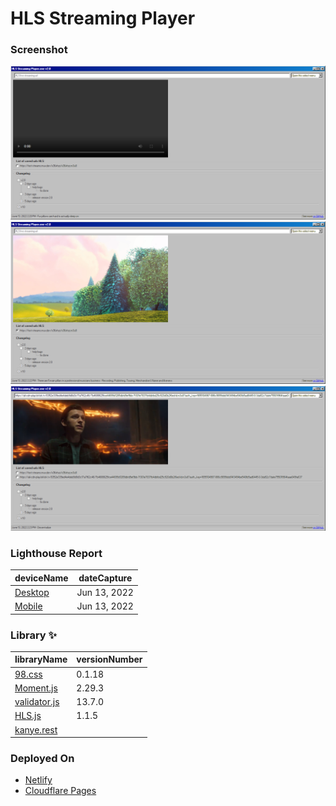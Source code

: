 # HLS Streaming Player

### Screenshot

![0](img/screenshot/0.png)
![1](img/screenshot/1.png)
![2](img/screenshot/2.png)

### Lighthouse Report

| deviceName                                                           | dateCapture  |
| -------------------------------------------------------------------- | ------------ |
| [Desktop](https://hls-streaming-player.pages.dev/Lighthouse/desktop) | Jun 13, 2022 |
| [Mobile](https://hls-streaming-player.pages.dev/Lighthouse/mobile)   | Jun 13, 2022 |

### Library ✨

| libraryName                                                 | versionNumber |
| ----------------------------------------------------------- | ------------- |
| [98.css](https://github.com/jdan/98.css)                    | 0.1.18        |
| [Moment.js](https://github.com/moment/moment/)              | 2.29.3        |
| [validator.js](https://github.com/validatorjs/validator.js) | 13.7.0        |
| [HLS.js](https://github.com/video-dev/hls.js/)              | 1.1.5         |
| [kanye.rest](https://github.com/ajzbc/kanye.rest)           |               |

### Deployed On

- [Netlify](https://hls-streaming-player.netlify.app/)
- [Cloudflare Pages](https://hls-streaming-player.pages.dev/)
